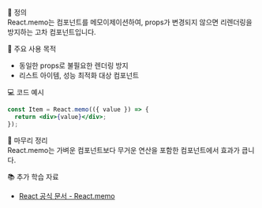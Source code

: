 📘 정의  
React.memo는 컴포넌트를 메모이제이션하여, props가 변경되지 않으면 리렌더링을 방지하는 고차 컴포넌트입니다.

🎯 주요 사용 목적  
- 동일한 props로 불필요한 렌더링 방지  
- 리스트 아이템, 성능 최적화 대상 컴포넌트

💻 코드 예시  
```jsx
const Item = React.memo(({ value }) => {
  return <div>{value}</div>;
});
```

🧩 마무리 정리  
React.memo는 가벼운 컴포넌트보다 무거운 연산을 포함한 컴포넌트에서 효과가 큽니다.

📚 추가 학습 자료  
- [React 공식 문서 - React.memo](https://reactjs.org/docs/react-api.html#reactmemo)
